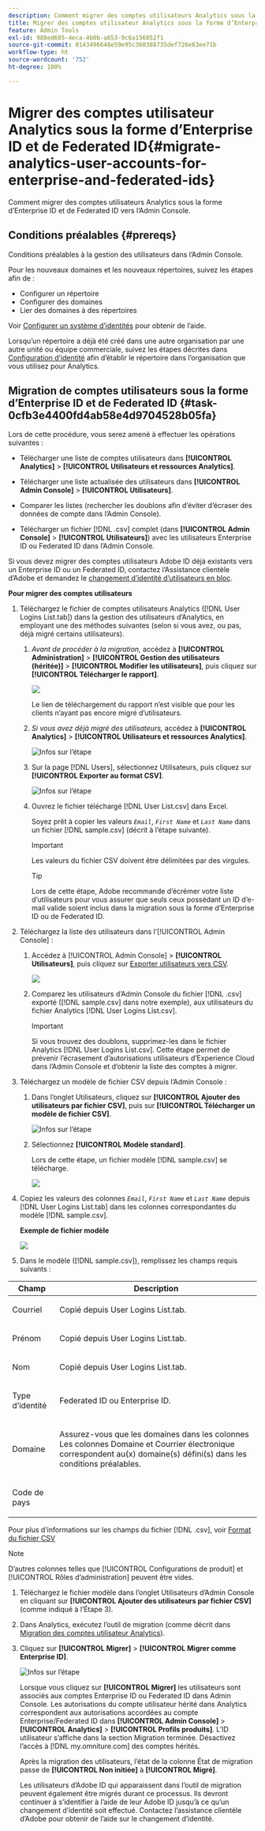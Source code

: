 ```yaml
---
description: Comment migrer des comptes utilisateurs Analytics sous la forme d’Enterprise ID et de Federated ID vers l’Admin Console.
title: Migrer des comptes utilisateur Analytics sous la forme d’Enterprise ID et de Federated ID
feature: Admin Tools
exl-id: 988ed685-4eca-4b0b-a653-9c6a156852f1
source-git-commit: 0143496648e59e95c360388735def726e63ee71b
workflow-type: ht
source-wordcount: '752'
ht-degree: 100%

---
```


# Migrer des comptes utilisateur Analytics sous la forme d’Enterprise ID et de Federated ID{#migrate-analytics-user-accounts-for-enterprise-and-federated-ids}

Comment migrer des comptes utilisateurs Analytics sous la forme d’Enterprise ID et de Federated ID vers l’Admin Console.

## Conditions préalables {#prereqs}

Conditions préalables à la gestion des utilisateurs dans l’Admin Console.

Pour les nouveaux domaines et les nouveaux répertoires, suivez les étapes afin de :

* Configurer un répertoire
* Configurer des domaines
* Lier des domaines à des répertoires

Voir [Configurer un système d’identités](https://helpx.adobe.com/fr/enterprise/using/set-up-identity.html) pour obtenir de l’aide.

Lorsqu’un répertoire a déjà été créé dans une autre organisation par une autre unité ou équipe commerciale, suivez les étapes décrites dans [Configuration d’identité](https://helpx.adobe.com/fr/enterprise/using/set-up-identity.html#Directorytrusting) afin d’établir le répertoire dans l’organisation que vous utilisez pour Analytics.

## Migration de comptes utilisateurs sous la forme d’Enterprise ID et de Federated ID {#task-0cfb3e4400fd4ab58e4d9704528b05fa}

Lors de cette procédure, vous serez amené à effectuer les opérations suivantes :

* Télécharger une liste de comptes utilisateurs dans **[!UICONTROL Analytics]** > **[!UICONTROL Utilisateurs et ressources Analytics]**.

* Télécharger une liste actualisée des utilisateurs dans **[!UICONTROL Admin Console]** > **[!UICONTROL Utilisateurs]**.

* Comparer les listes (rechercher les doublons afin d’éviter d’écraser des données de compte dans l’Admin Console).
* Télécharger un fichier [!DNL .csv] complet (dans **[!UICONTROL Admin Console]** > **[!UICONTROL Utilisateurs]**) avec les utilisateurs Enterprise ID ou Federated ID dans l’Admin Console.

Si vous devez migrer des comptes utilisateurs Adobe ID déjà existants vers un Enterprise ID ou un Federated ID, contactez l’Assistance clientèle d’Adobe et demandez le [changement d’identité d’utilisateurs en bloc](https://helpx.adobe.com/fr/enterprise/using/bulk-operations.html).

**Pour migrer des comptes utilisateurs**

1. Téléchargez le fichier de comptes utilisateurs Analytics ([!DNL User Logins List.tab]) dans la gestion des utilisateurs d’Analytics, en employant une des méthodes suivantes (selon si vous avez, ou pas, déjà migré certains utilisateurs).
   1. *Avant de procéder à la migration,* accédez à **[!UICONTROL Administration]** > **[!UICONTROL Gestion des utilisateurs (héritée)]** > **[!UICONTROL Modifier les utilisateurs]**, puis cliquez sur **[!UICONTROL Télécharger le rapport]**.

      ![](assets/download-report.png)

      Le lien de téléchargement du rapport n’est visible que pour les clients n’ayant pas encore migré d’utilisateurs.

   1. *Si vous avez déjà migré des utilisateurs,* accédez à **[!UICONTROL Analytics]** > **[!UICONTROL Utilisateurs et ressources Analytics]**.

      ![Infos sur l’étape](assets/admin-analytics-users-assets.png)

   1. Sur la page [!DNL Users], sélectionnez Utilisateurs, puis cliquez sur **[!UICONTROL Exporter au format CSV]**.

      ![Infos sur l’étape](assets/export-csv-migrate.png)

   1. Ouvrez le fichier téléchargé [!DNL User List.csv] dans Excel.

      Soyez prêt à copier les valeurs *`Email`*, *`First Name`* et *`Last Name`* dans un fichier [!DNL sample.csv] (décrit à l’étape suivante).

      >[!IMPORTANT]
      >
      >Les valeurs du fichier CSV doivent être délimitées par des virgules.

      >[!TIP]
      >
      >Lors de cette étape, Adobe recommande d’écrémer votre liste d’utilisateurs pour vous assurer que seuls ceux possédant un ID d’e-mail valide soient inclus dans la migration sous la forme d’Enterprise ID ou de Federated ID.

1. Téléchargez la liste des utilisateurs dans l’[!UICONTROL Admin Console] :

   1. Accédez à [!UICONTROL Admin Console] > **[!UICONTROL Utilisateurs]**, puis cliquez sur [Exporter utilisateurs vers CSV](https://helpx.adobe.com/fr/enterprise/using/users.html).

      ![](assets/export-csv.png)

   1. Comparez les utilisateurs d’Admin Console du fichier [!DNL .csv] exporté ([!DNL sample.csv] dans notre exemple), aux utilisateurs du fichier Analytics [!DNL User Logins List.csv].

      >[!IMPORTANT]
      >
      >Si vous trouvez des doublons, supprimez-les dans le fichier Analytics [!DNL User Logins List.csv]. Cette étape permet de prévenir l’écrasement d’autorisations utilisateurs d’Experience Cloud dans l’Admin Console et d’obtenir la liste des comptes à migrer.

1. Téléchargez un modèle de fichier CSV depuis l’Admin Console :
   1. Dans l’onglet Utilisateurs, cliquez sur **[!UICONTROL Ajouter des utilisateurs par fichier CSV]**, puis sur **[!UICONTROL Télécharger un modèle de fichier CSV]**.

      ![Infos sur l’étape](assets/add-users-csv.png)

   1. Sélectionnez **[!UICONTROL Modèle standard]**.

      Lors de cette étape, un fichier modèle [!DNL sample.csv] se télécharge.

      ![](assets/download-csv-template.png)

1. Copiez les valeurs des colonnes *`Email`*, *`First Name`* et *`Last Name`* depuis [!DNL User Logins List.tab] dans les colonnes correspondantes du modèle [!DNL sample.csv].

   **Exemple de fichier modèle**

   ![](assets/sample.png)

1. Dans le modèle ([!DNL sample.csv]), remplissez les champs requis suivants :

<table id="table_1B5EEFDB5BD8436EB760BE5FFAB1CF02"> 
 <thead> 
  <tr> 
   <th colname="col1" class="entry"> Champ </th> 
   <th colname="col2" class="entry"> Description </th> 
  </tr>
 </thead>
 <tbody> 
  <tr> 
   <td colname="col1"> <p>Courriel </p> </td> 
   <td colname="col2"> <p>Copié depuis <span class="filepath"> User Logins List.tab</span>. </p> </td> 
  </tr> 
  <tr> 
   <td colname="col1"> <p>Prénom </p> </td> 
   <td colname="col2"> <p>Copié depuis <span class="filepath"> User Logins List.tab</span>. </p> </td> 
  </tr> 
  <tr> 
   <td colname="col1"> <p>Nom </p> </td> 
   <td colname="col2"> <p>Copié depuis <span class="filepath"> User Logins List.tab</span>. </p> </td> 
  </tr> 
  <tr> 
   <td colname="col1"> <p>Type d’identité </p> </td> 
   <td colname="col2"> <p><span class="term"> Federated ID</span> ou <span class="term"> Enterprise ID</span>. </p> </td> 
  </tr> 
  <tr> 
   <td colname="col1"> <p>Domaine </p> </td> 
   <td colname="col2"> <p>Assurez-vous que les domaines dans les colonnes Les colonnes <span class="term"> Domaine</span> et <span class="term"> Courrier électronique</span> correspondent au(x) domaine(s) défini(s) dans les conditions préalables</a>. </p> </td> 
  </tr> 
  <tr> 
   <td colname="col1"> <p>Code de pays </p> </td> 
   <td colname="col2"> </td> 
  </tr> 
 </tbody> 
</table>

Pour plus d’informations sur les champs du fichier [!DNL .csv], voir [Format du fichier CSV](https://helpx.adobe.com/fr/enterprise/using/users.html)

>[!NOTE]
>
>D’autres colonnes telles que [!UICONTROL Configurations de produit] et [!UICONTROL Rôles d’administration] peuvent être vides.

1. Téléchargez le fichier modèle dans l’onglet Utilisateurs d’Admin Console en cliquant sur **[!UICONTROL Ajouter des utilisateurs par fichier CSV]** (comme indiqué à l’Étape 3).
1. Dans Analytics, exécutez l’outil de migration (comme décrit dans [Migration des comptes utilisateur Analytics](/help/admin/user-management2/user-migration/t-migrate-users.md)).
1. Cliquez sur **[!UICONTROL Migrer]** > **[!UICONTROL Migrer comme Enterprise ID]**.

   ![Infos sur l’étape](assets/migrate-as-enterprise.png)

   Lorsque vous cliquez sur **[!UICONTROL Migrer]** les utilisateurs sont associés aux comptes Enterprise ID ou Federated ID dans Admin Console. Les autorisations du compte utilisateur hérité dans Analytics correspondent aux autorisations accordées au compte Enterprise/Federated ID dans **[!UICONTROL Admin Console]** > **[!UICONTROL Analytics]** > **[!UICONTROL Profils produits]**. L’ID utilisateur s’affiche dans la section Migration terminée. Désactivez l’accès à [!DNL my.omniture.com] des comptes hérités.

   Après la migration des utilisateurs, l’état de la colonne État de migration passe de **[!UICONTROL Non initiée]** à **[!UICONTROL Migré]**.

   Les utilisateurs d’Adobe ID qui apparaissent dans l’outil de migration peuvent également être migrés durant ce processus. Ils devront continuer à s’identifier à l’aide de leur Adobe ID jusqu’à ce qu’un changement d’identité soit effectué. Contactez l’assistance clientèle d’Adobe pour obtenir de l’aide sur le changement d’identité.
